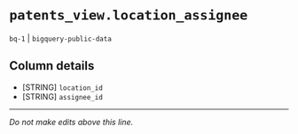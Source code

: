# `patents_view.location_assignee`
`bq-1` | `bigquery-public-data`

## Column details
* [STRING]    `location_id`
* [STRING]    `assignee_id`

-------------------------------------------------------------------------------
*Do not make edits above this line.*
